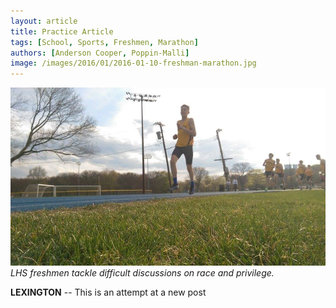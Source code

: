 ```yaml
---
layout: article
title: Practice Article
tags: [School, Sports, Freshmen, Marathon]
authors: [Anderson Cooper, Poppin-Malli]
image: /images/2016/01/2016-01-10-freshman-marathon.jpg
---
```

![LHS freshmen tackle difficult discussions on race and privilege.](/images/2016/01/2016-01-10-freshman-marathon.jpg)
*LHS freshmen tackle difficult discussions on race and privilege.*

**LEXINGTON** -- This is an attempt at a new post
